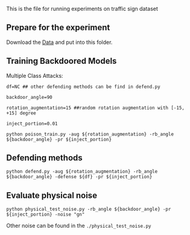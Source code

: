 
This is the file for running experiments on traffic sign dataset


## Prepare for the experiment 

Download the [Data]() and put into this folder.


## Training Backdoored Models

Multiple Class Attacks:

```
df=NC ## other defending methods can be find in defend.py 

backdoor_angle=90

rotation_augmentation=15 ##random rotation augmentation with [-15, +15] degree

inject_portion=0.01 
```

```
python poison_train.py -aug ${rotation_augmentation} -rb_angle ${backdoor_angle} -pr ${inject_portion}
```

## Defending methods 

```
python defend.py -aug ${rotation_augmentation} -rb_angle ${backdoor_angle} -defense ${df} -pr ${inject_portion}
```


## Evaluate physical noise  


```
python physical_test_noise.py -rb_angle ${backdoor_angle} -pr ${inject_portion} -noise "gn"
```

Other noise can be found in the `./physical_test_noise.py`
